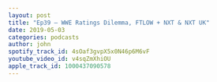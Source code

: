 ```yaml
---
layout: post
title: "Ep39 – WWE Ratings Dilemma, FTLOW + NXT & NXT UK"
date: 2019-05-03
categories: podcasts
author: john
spotify_track_id: 4sOaf3gvpX5x0N46p6M6vF
youtube_video_id: v4sqZmXhiOU
apple_track_id: 1000437090578
---
```

